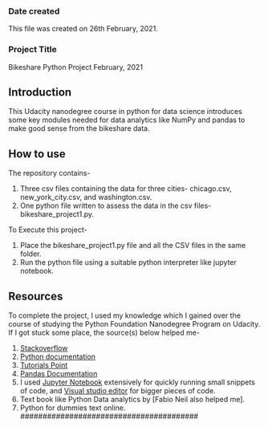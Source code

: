 ### Date created
This file was created on 26th February, 2021.

### Project Title
Bikeshare Python Project February, 2021
## Introduction
This Udacity nanodegree course in python for data science introduces some key modules needed for data analytics like NumPy and pandas to make good sense from the bikeshare data.

## How to use
The repository contains-
1. Three csv files containing the data for three cities- chicago.csv, new_york_city.csv, and washington.csv.
2. One python file written to assess the data in the csv files- bikeshare_project1.py.

To Execute this project-
1. Place the bikeshare_project1.py file and all the CSV files in the same folder.
2. Run the python file using a suitable python interpreter like jupyter notebook.

## Resources
To complete the project, I used my knowledge which I gained over the course of studying the Python Foundation Nanodegree Program on Udacity.
If I got stuck some place, the source(s) below helped me-
1. [Stackoverflow](https://stackoverflow.com/)
2. [Python documentation](https://docs.python.org/3/library/)
3. [Tutorials Point](https://www.tutorialspoint.com/python/)
4. [Pandas Documentation](https://pandas.pydata.org/pandas-docs/version/0.17.0/)
5. I used [Jupyter Notebook](http://jupyter.org/) extensively for quickly running small snippets of code, and [Visual studio editor](https://atom.io/) for bigger pieces of code.
6. Text book like Python Data analytics by [Fabio Neil also helped me].
7. Python for dummies text online.
########################################
